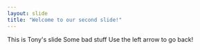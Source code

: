 ```yaml
---
layout: slide
title: "Welcome to our second slide!"
---
```

This is Tony's slide
Some bad stuff
Use the left arrow to go back!
